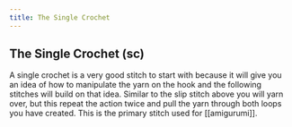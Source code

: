 ```yaml
---
title: The Single Crochet
---
```


## The Single Crochet (sc)
A single crochet is a very good stitch to start with because it will give you an idea of how to manipulate the yarn on the hook and the following stitches will build on that idea. Similar to the slip stitch above you will yarn over, but this repeat the action twice and pull the yarn through both loops you have created. This is the primary stitch used for [[amigurumi]].